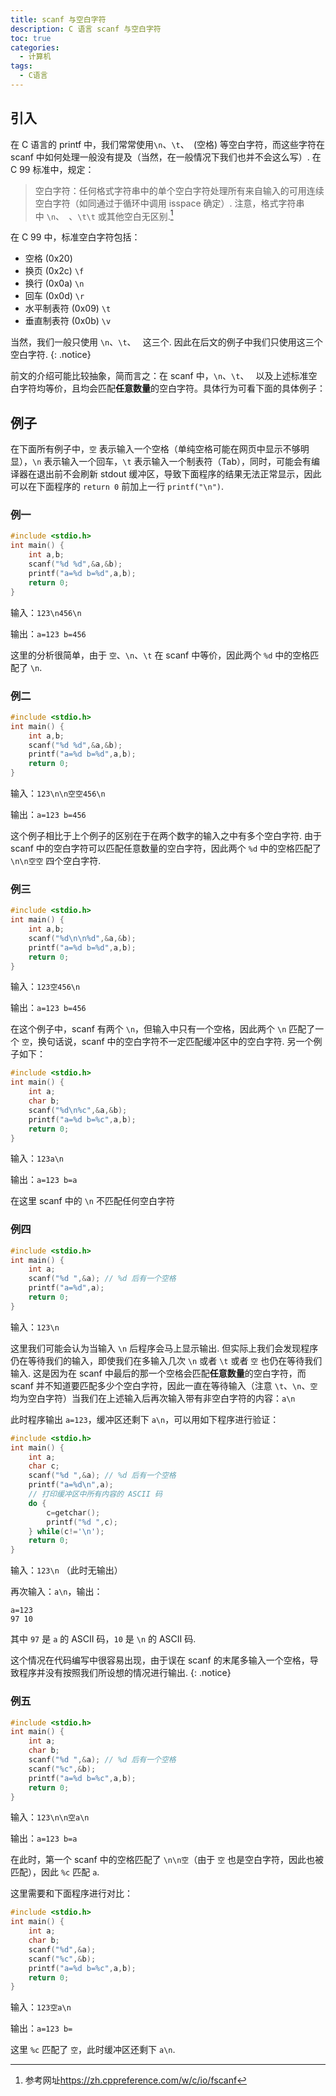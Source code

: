 ```yaml
---
title: scanf 与空白字符
description: C 语言 scanf 与空白字符
toc: true
categories:
  - 计算机
tags:
  - C语言
---
```


<!-- more -->

## 引入

在 C 语言的 printf 中，我们常常使用`\n`、`\t`、` `(空格) 等空白字符，而这些字符在 scanf 中如何处理一般没有提及（当然，在一般情况下我们也并不会这么写）. 在 C 99 标准中，规定：

> 空白字符：任何格式字符串中的单个空白字符处理所有来自输入的可用连续空白字符（如同通过于循环中调用 isspace 确定）. 注意，格式字符串中 `\n`、` `、`\t\t` 或其他空白无区别.[^1]

在 C 99 中，标准空白字符包括：
- 空格 (0x20) 
- 换页 (0x2c) `\f`
- 换行 (0x0a) `\n`
- 回车 (0x0d) `\r`
- 水平制表符 (0x09) `\t`
- 垂直制表符 (0x0b) `\v`

当然，我们一般只使用 `\n`、`\t`、` ` 这三个. 因此在后文的例子中我们只使用这三个空白字符.
{: .notice}

前文的介绍可能比较抽象，简而言之：在 scanf 中，`\n`、`\t`、` ` 以及上述标准空白字符均等价，且均会匹配**任意数量**的空白字符。具体行为可看下面的具体例子：

## 例子

在下面所有例子中，`空` 表示输入一个空格（单纯空格可能在网页中显示不够明显），`\n` 表示输入一个回车，`\t` 表示输入一个制表符（Tab），同时，可能会有编译器在退出前不会刷新 stdout 缓冲区，导致下面程序的结果无法正常显示，因此可以在下面程序的 `return 0` 前加上一行 `printf("\n")`.

### 例一

```c
#include <stdio.h>
int main() {
    int a,b;
    scanf("%d %d",&a,&b);
    printf("a=%d b=%d",a,b);
    return 0;
}
```

输入：`123\n456\n`

输出：`a=123 b=456`

这里的分析很简单，由于 `空`、`\n`、`\t` 在 scanf 中等价，因此两个 `%d` 中的空格匹配了 `\n`.

### 例二

```c
#include <stdio.h>
int main() {
    int a,b;
    scanf("%d %d",&a,&b);
    printf("a=%d b=%d",a,b);
    return 0;
}
```

输入：`123\n\n空空456\n`

输出：`a=123 b=456`

这个例子相比于上个例子的区别在于在两个数字的输入之中有多个空白字符. 由于 scanf 中的空白字符可以匹配任意数量的空白字符，因此两个 `%d` 中的空格匹配了 `\n\n空空` 四个空白字符.

### 例三

```c
#include <stdio.h>
int main() {
    int a,b;
    scanf("%d\n\n%d",&a,&b);
    printf("a=%d b=%d",a,b);
    return 0;
}
```

输入：`123空456\n`

输出：`a=123 b=456`

在这个例子中，scanf 有两个 `\n`，但输入中只有一个空格，因此两个 `\n` 匹配了一个 `空`，换句话说，scanf 中的空白字符不一定匹配缓冲区中的空白字符. 另一个例子如下：

```c
#include <stdio.h>
int main() {
    int a;
    char b;
    scanf("%d\n%c",&a,&b);
    printf("a=%d b=%c",a,b);
    return 0;
}
```

输入：`123a\n`

输出：`a=123 b=a`

在这里 scanf 中的 `\n` 不匹配任何空白字符

### 例四

```c
#include <stdio.h>
int main() {
    int a;
    scanf("%d ",&a); // %d 后有一个空格
    printf("a=%d",a);
    return 0;
}
```

输入：`123\n`

这里我们可能会认为当输入 `\n` 后程序会马上显示输出. 但实际上我们会发现程序仍在等待我们的输入，即使我们在多输入几次 `\n` 或者 `\t` 或者 `空` 也仍在等待我们输入. 这是因为在 scanf 中最后的那一个空格会匹配**任意数量**的空白字符，而 scanf 并不知道要匹配多少个空白字符，因此一直在等待输入（注意 `\t`、`\n`、`空` 均为空白字符）当我们在上述输入后再次输入带有非空白字符的内容：`a\n`

此时程序输出 `a=123`，缓冲区还剩下 `a\n`，可以用如下程序进行验证：

```c
#include <stdio.h>
int main() {
    int a;
    char c;
    scanf("%d ",&a); // %d 后有一个空格
    printf("a=%d\n",a);
    // 打印缓冲区中所有内容的 ASCII 码
    do {
        c=getchar();
        printf("%d ",c);
    } while(c!='\n');
    return 0;
}
```

 输入：`123\n` （此时无输出）
 
 再次输入：`a\n`，输出：

```
a=123
97 10
``` 

其中 `97` 是 `a` 的 ASCII 码，`10` 是 `\n` 的 ASCII 码.

这个情况在代码编写中很容易出现，由于误在 scanf 的末尾多输入一个空格，导致程序并没有按照我们所设想的情况进行输出.
{: .notice}

### 例五

```c
#include <stdio.h>
int main() {
    int a;
    char b;
    scanf("%d ",&a); // %d 后有一个空格
    scanf("%c",&b);
    printf("a=%d b=%c",a,b);
    return 0;
}
```

输入：`123\n\n空a\n`

输出：`a=123 b=a`

在此时，第一个 scanf 中的空格匹配了 `\n\n空`（由于 `空` 也是空白字符，因此也被匹配），因此 `%c` 匹配 `a`.

这里需要和下面程序进行对比：

```c
#include <stdio.h>
int main() {
    int a;
    char b;
    scanf("%d",&a);
    scanf("%c",&b);
    printf("a=%d b=%c",a,b);
    return 0;
}
```

输入：`123空a\n`

输出：`a=123 b= `

这里 `%c` 匹配了 `空`，此时缓冲区还剩下 `a\n`.

[^1]:参考网址<https://zh.cppreference.com/w/c/io/fscanf>